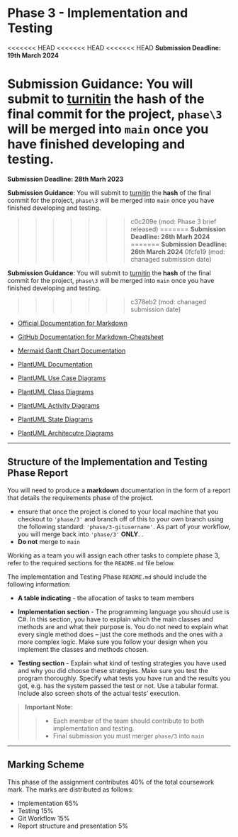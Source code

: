 # Phase 3 - Implementation and Testing

<<<<<<< HEAD
<<<<<<< HEAD
<<<<<<< HEAD
**Submission Deadline: 19th March 2024**

**Submission Guidance**: You will submit to [turnitin](https://moodlecurrent.gre.ac.uk/mod/assign/view.php?id=2414633) the **hash** of the final commit for the project, `phase\3` will be merged into `main` once you have finished developing and testing. 
=======
**Submission Deadline: 28th Marh 2023**

**Submission Guidance**: You will submit to [turnitin](https://moodlecurrent.gre.ac.uk/mod/assign/view.php?id=2165634) the **hash** of the final commit for the project, `phase\3` will be merged into `main` once you have finished developing and testing. 
>>>>>>> c0c209e (mod: Phase 3 brief released)
=======
**Submission Deadline: 26th Marh 2024**
=======
**Submission Deadline: 26th March 2024**
>>>>>>> 0fcfe19 (mod: chanaged submission date)

**Submission Guidance**: You will submit to [turnitin](https://moodlecurrent.gre.ac.uk/mod/assign/view.php?id=2414633) the **hash** of the final commit for the project, `phase\3` will be merged into `main` once you have finished developing and testing. 
>>>>>>> c378eb2 (mod: chanaged submission date)


- [Official Documentation for Markdown](https://www.markdownguide.org/basic-syntax/)

- [GitHub Documentation for Markdown-Cheatsheet](https://github.com/adam-p/markdown-here/wiki/Markdown-Cheatsheet)

- [Mermaid Gantt Chart Documentation](https://mermaid-js.github.io/mermaid/#/gantt)

- [PlantUML Documentation](https://plantuml.com/use-case-diagram)

- [PlantUML Use Case Diagrams](https://www.plantuml.com/plantuml/uml/VP7DIWCn483lUOgn9tEe3x285Egoz51P4kXzs1rhC3zBPaBrxJLRT6iBNaBulYyJGZOicAK4h-xaZG91mCoAtrsSC6C072HbAv-U04_4AP0gJ0ComShGqR5GXWd5KPGL88Ffb-3Ww0GzPKuHFUpYQtgOcqE_kueC3IcFPsaMruvEBbrxuIn9cM2R8XSlA2x5ER7RY-CVKye2jceMD_1vY5sAZY9b5093DPrzPnIePa-Z6z3NsscgqnrB0-lr4zoRNl_hlv-drRp2OmND7YCUAJVgTtSEMwklKMUqKirBoKm_qup-2zevUKxrPvRcYhGtfBiXTglLXk9OWly2)

- [PlantUML Class Diagrams](https://plantuml.com/class-diagram)

- [PlantUML Activity Diagrams](https://plantuml.com/activity-diagram-beta)

- [PlantUML State Diagrams](https://plantuml.com/state-diagram)

- [PlantUML Architecutre Diagrams](https://plantuml.com/archimate-diagram)

-----

## Structure of the Implementation and Testing Phase Report

You will need to produce a **markdown** documentation in the form of a report that details the requirements phase of the project.

- ensure that once the project is cloned to your local machine that you checkout to `'phase/3'` and branch off of this to your own branch using the following standard: `'phase/3-gitusername'`. As part of your workflow, you will merge back into `'phase/3'` **ONLY**. 
.
- **Do not** merge to `main`

Working as a team you will assign each other tasks to complete phase 3, refer to the required sections for the `README.md` file below.

The implementation and Testing Phase  `README.md` should include the following information:

- **A table indicating** - the allocation of tasks to team members

- **Implementation section** -  The programming language you should use is C#. In this section, you have to explain which the main classes and methods are and what their purpose is.  You do not need to explain what every single method does – just the core methods and the ones with a more complex logic.  Make sure you follow your design when you implement the classes and methods chosen.

- **Testing section** -  Explain what kind of testing strategies you have used and why you did choose these strategies.  Make sure you test the program thoroughly.  Specify what tests you have run and the results you got, e.g. has the system passed the test or not.  Use a tabular format.  Include also screen shots of the actual tests’ execution. 

> **Important Note:**
>> - Each member of the team should contribute to both implementation and testing. 
>> - Final submission you must merger `phase/3` into `main`
--------
## Marking Scheme
This phase of the assignment contributes 40% of the total coursework mark. 
The marks are distributed as follows:

- Implementation					65%
- Testing						15%
- Git Workflow				15%
- Report structure and presentation  	  	5% 
